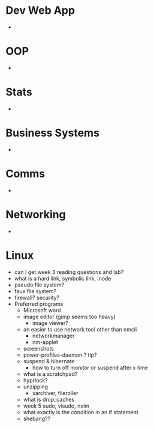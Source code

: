 
# Dev Web App
- 
# OOP
- 
# Stats
- 
# Business Systems
- 
# Comms
- 
# Networking
- 
# Linux
- can I get week 3 reading questions and lab?
- what is a hard link, symbolic link, inode
- pseudo file system?
- faux file system?
- firewall? security?
- Preferred programs
	- Microsoft word
	- image editor (gimp seems too heavy)
		- image viewer? 
	- an easier to use network tool other than nmcli
		- networkmanager
		- nm-applet
	- screenshots
	- power-profiles-daemon ? tlp?
	- suspend & hibernate
		- how to turn off monitor or suspend after x time
	- what is a scratchpad?
	- hyprlock?
	- unzipping
		- xarchiver, fileroller
	- what is drop_caches
	- week 5 sudo, visudo, nvim
	- what exactly is the condition in an if statement
	- shebang??